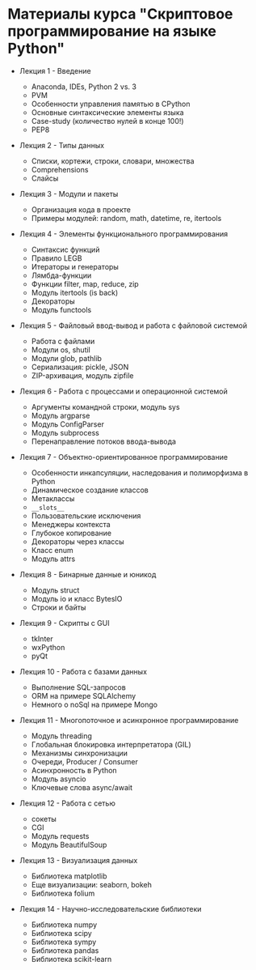 # Материалы курса "Скриптовое программирование на языке Python"

* Лекция 1 - Введение
    - Anaconda, IDEs, Python 2 vs. 3
    - PVM
    - Особенности управления памятью в CPython
    - Основные синтаксические элементы языка
    - Case-study (количество нулей в конце 100!)
    - PEP8

* Лекция 2 - Типы данных
    - Списки, кортежи, строки, словари, множества
    - Comprehensions
    - Слайсы

* Лекция 3 - Модули и пакеты
    - Организация кода в проекте
    - Примеры модулей: random, math, datetime, re, itertools

* Лекция 4 - Элементы функционального программирования
    - Синтаксис функций
    - Правило LEGB
    - Итераторы и генераторы
    - Лямбда-функции
    - Функции filter, map, reduce, zip
    - Модуль itertools (is back)
    - Декораторы
    - Модуль functools

* Лекция 5 - Файловый ввод-вывод и работа с файловой системой
    - Работа с файлами
    - Модули os, shutil
    - Модули glob, pathlib
    - Сериализация: pickle, JSON
    - ZIP-архивация, модуль zipfile

* Лекция 6 - Работа с процессами и операционной системой
    - Аргументы командной строки, модуль sys
    - Модуль argparse
    - Модуль ConfigParser
    - Модуль subprocess
    - Перенаправление потоков ввода-вывода

* Лекция 7 - Объектно-ориентированное программирование
    - Особенности инкапсуляции, наследования и полиморфизма в Python
    - Динамическое создание классов
    - Метаклассы
    - ```__slots__```
    - Пользовательские исключения
    - Менеджеры контекста
    - Глубокое копирование
    - Декораторы через классы
    - Класс enum
    - Модуль attrs

* Лекция 8 - Бинарные данные и юникод
    - Модуль struct
    - Модуль io и класс BytesIO
    - Строки и байты

* Лекция 9 - Скрипты с GUI
    - tkInter
    - wxPython
    - pyQt

* Лекция 10 - Работа с базами данных
    - Выполнение SQL-запросов
    - ORM на примере SQLAlchemy
    - Немного о noSql на примере Mongo

* Лекция 11 - Многопоточное и асинхронное программирование
    - Модуль threading
    - Глобальная блокировка интерпретатора (GIL)
    - Механизмы синхронизации
    - Очереди, Producer / Consumer
    - Асинхронность в Python
    - Модуль asyncio
    - Ключевые слова async/await

* Лекция 12 - Работа с сетью
    - сокеты
    - CGI
    - Модуль requests
    - Модуль BeautifulSoup

* Лекция 13 - Визуализация данных
    - Библиотека matplotlib
    - Еще визуализации: seaborn, bokeh
    - Библиотека folium

* Лекция 14 - Научно-исследовательские библиотеки
    - Библиотека numpy
    - Библиотека scipy
    - Библиотека sympy
    - Библиотека pandas
    - Библиотека scikit-learn